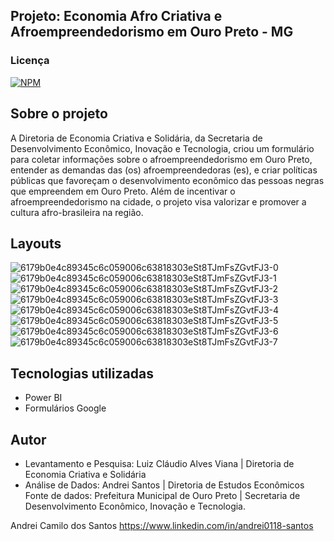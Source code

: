 ## Projeto: Economia Afro Criativa e Afroempreendedorismo em Ouro Preto - MG

### Licença  
[![NPM](https://img.shields.io/npm/l/react)](https://github.com/andrei0118/gn-vendas/blob/master/LICENSE)

## Sobre o projeto

A Diretoria de Economia Criativa e Solidária, da Secretaria de Desenvolvimento Econômico, Inovação e Tecnologia, criou um formulário para coletar informações sobre o afroempreendedorismo em Ouro Preto, entender as demandas das (os) afroempreendedoras (es), e criar políticas públicas que favoreçam o desenvolvimento econômico das pessoas negras que empreendem em Ouro Preto. Além de incentivar o afroempreendedorismo na cidade, o projeto visa valorizar e promover a cultura afro-brasileira na região.

##  Layouts  
![6179b0e4c89345c6c059006c63818303eSt8TJmFsZGvtFJ3-0](https://github.com/andrei0118/Estudo-Afroempreendorismo-Powerbi/assets/75299828/331f71a0-6d77-4d1c-898b-36b0f8b2e98d)
![6179b0e4c89345c6c059006c63818303eSt8TJmFsZGvtFJ3-1](https://github.com/andrei0118/Estudo-Afroempreendorismo-Powerbi/assets/75299828/076dcc70-22ac-4c46-a4f6-72683bc3fe31)
![6179b0e4c89345c6c059006c63818303eSt8TJmFsZGvtFJ3-2](https://github.com/andrei0118/Estudo-Afroempreendorismo-Powerbi/assets/75299828/b9c20d07-c924-47bb-9b56-0d5fe742fe2b)
![6179b0e4c89345c6c059006c63818303eSt8TJmFsZGvtFJ3-3](https://github.com/andrei0118/Estudo-Afroempreendorismo-Powerbi/assets/75299828/7cdafa41-7516-449f-a833-b17c2a0d51db)
![6179b0e4c89345c6c059006c63818303eSt8TJmFsZGvtFJ3-4](https://github.com/andrei0118/Estudo-Afroempreendorismo-Powerbi/assets/75299828/13ac0dfc-90ae-4dfc-b93d-0451ca3b0f41)
![6179b0e4c89345c6c059006c63818303eSt8TJmFsZGvtFJ3-5](https://github.com/andrei0118/Estudo-Afroempreendorismo-Powerbi/assets/75299828/79069a3b-68bf-405b-8d7c-c7de668da156)
![6179b0e4c89345c6c059006c63818303eSt8TJmFsZGvtFJ3-6](https://github.com/andrei0118/Estudo-Afroempreendorismo-Powerbi/assets/75299828/5495948c-b6ec-401e-9a5e-a504f8437cf9)
![6179b0e4c89345c6c059006c63818303eSt8TJmFsZGvtFJ3-7](https://github.com/andrei0118/Estudo-Afroempreendorismo-Powerbi/assets/75299828/1f6766ac-6222-412a-956f-0caef82bc618)

## Tecnologias utilizadas
- Power BI
- Formulários Google
  
## Autor

- Levantamento e Pesquisa: Luiz Cláudio Alves Viana |  Diretoria de Economia Criativa e Solidária 
- Análise de Dados: Andrei Santos | Diretoria de Estudos Econômicos
Fonte de dados: Prefeitura Municipal de Ouro Preto | Secretaria de Desenvolvimento Econômico, Inovação e Tecnologia.

Andrei Camilo dos Santos
https://www.linkedin.com/in/andrei0118-santos

